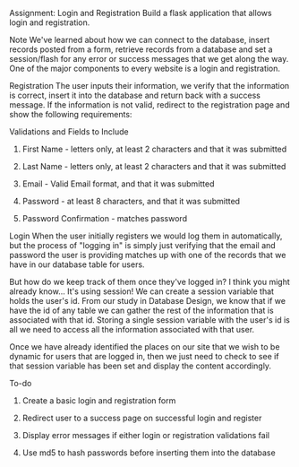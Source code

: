 Assignment: Login and Registration
Build a flask application that allows login and registration.

Note
We've learned about how we can connect to the database, insert records posted from a form, retrieve records from a database and set a session/flash for any error or success messages that we get along the way. One of the major components to every website is a login and registration.

Registration
The user inputs their information, we verify that the information is correct, insert it into the database and return back with a success message. If the information is not valid, redirect to the registration page and show the following requirements:

Validations and Fields to Include
1. First Name - letters only, at least 2 characters and that it was submitted

2. Last Name - letters only, at least 2 characters and that it was submitted

3. Email - Valid Email format, and that it was submitted

4. Password - at least 8 characters, and that it was submitted

5. Password Confirmation - matches password

Login
When the user initially registers we would log them in automatically, but the process of "logging in" is simply just verifying that the email and password the user is providing matches up with one of the records that we have in our database table for users.

But how do we keep track of them once they've logged in? I think you might already know... It's using session! We can create a session variable that holds the user's id. From our study in Database Design, we know that if we have the id of any table we can gather the rest of the information that is associated with that id. Storing a single session variable with the user's id is all we need to access all the information associated with that user.

Once we have already identified the places on our site that we wish to be dynamic for users that are logged in, then we just need to check to see if that session variable has been set and display the content accordingly.

To-do
1. Create a basic login and registration form

2. Redirect user to a success page on successful login and register

3. Display error messages if either login or registration validations fail

4. Use md5 to hash passwords before inserting them into the database

